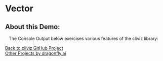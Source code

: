 # Vector
## About this Demo:
&nbsp;&nbsp;&nbsp;The Console Output below exercises various features of the cliviz library:<br />

<div id="console"></div>

<script type="application/javascript" src="js/main.js"></script>

<a href="https://github.com/dragonfly-ai/cliviz">Back to cliviz GitHub Project</a><br />
<a href="https://github.com/dragonfly-ai/">Other Projects by dragonfly.ai</a><br />

